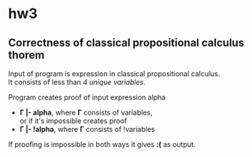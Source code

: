 # hw3
## Correctness of classical propositional calculus thorem
Input of program is expression in classical propositional calculus.  
It consists of less than _4 unique variables_.

Program creates proof of input expression alpha  
* **Г |- alpha**, where **Г** consists of variables,  
or if it's impossible creates proof  
* **Г |- !alpha**, where **Г** consists of !variables

If proofing is impossible in both ways it gives **:(** as output.
